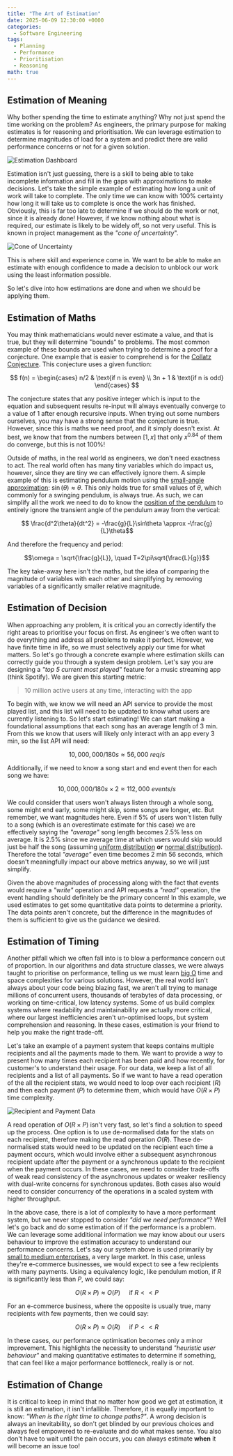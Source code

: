 ```yaml
---
title: "The Art of Estimation"
date: 2025-06-09 12:30:00 +0000
categories:
  - Software Engineering  
tags:
  - Planning
  - Performance
  - Prioritisation
  - Reasoning
math: true
---
```


## Estimation of Meaning

Why bother spending the time to estimate anything? Why not just spend the time working on the problem? As engineers, the primary purpose for making estimates is for reasoning and prioritisation. We can leverage estimation to determine magnitudes of load for a system and predict there are valid performance concerns or not for a given solution.

![Estimation Dashboard](../assets/img/posts/2025-06-09-images/estimation-dashboard.png)

Estimation isn't just guessing, there is a skill to being able to take incomplete information and fill in the gaps with approximations to make decisions. Let's take the simple example of estimating how long a unit of work will take to complete. The only time we can know with 100% certainty how long it will take us to complete is once the work has finished. Obviously, this is far too late to determine if we should do the work or not, since it is already done! However, if we know nothing about what is required, our estimate is likely to be widely off, so not very useful. This is known in project management as the *"cone of uncertainty*".

![Cone of Uncertainty](../assets/img/posts/2025-06-09-images/cone-of-uncertainty.png)

This is where skill and experience come in. We want to be able to make an estimate with enough confidence to made a decision to unblock our work using the least information possible.

So let's dive into how estimations are done and when we should be applying them.

## Estimation of Maths

You may think mathematicians would never estimate a value, and that is true, but they will determine "bounds" to problems. The most common example of these bounds are used when trying to determine a proof for a conjecture. One example that is easier to comprehend is for the [Collatz Conjecture](https://en.wikipedia.org/wiki/Collatz_conjecture). This conjecture uses a given function:

$$
f(n) = \begin{cases}
n/2 & \text{if n is even} \\
3n + 1 & \text{if n is odd}
\end{cases}
$$

The conjecture states that any positive integer which is input to the equation and subsequent results re-input will always eventually converge to a value of 1 after enough recursive inputs. When trying out some numbers ourselves, you may have a strong sense that the conjecture is true. However, since this is maths we need proof, and it simply doesn't exist. At best, we know that from the numbers between $\lbrack1,x\rbrack$ that only $x^{0.84}$ of them do converge, but this is not 100%!

Outside of maths, in the real world as engineers, we don't need exactness to act. The real world often has many tiny variables which do impact us, however, since they are tiny we can effectively ignore them. A simple example of this is estimating pendulum motion using the [small-angle approximation](https://en.wikipedia.org/wiki/Small-angle_approximation): $\sin(\theta) \approx \theta$. This only holds true for small values of $\theta$, which commonly for a swinging pendulum, is always true. As such, we can simplify all the work we need to do to know the [position of the pendulum](https://en.wikipedia.org/wiki/Pendulum_\(mechanics\)#Small-angle_approximation) to entirely ignore the transient angle of the pendulum away from the vertical:

$$ \frac{d^2\theta}{dt^2} = -\frac{g}{L}\sin\theta \approx -\frac{g}{L}\theta$$

And therefore the frequency and period:

$$\omega = \sqrt{\frac{g}{L}}, \quad T=2\pi\sqrt{\frac{L}{g}}$$

The key take-away here isn't the maths, but the idea of comparing the magnitude of variables with each other and simplifying by removing variables of a significantly smaller relative magnitude.

## Estimation of Decision

When approaching any problem, it is critical you an correctly identify the right areas to prioritise your focus on first. As engineer's we often want to do everything and address all problems to make it perfect. However, we have finite time in life, so we must selectively apply our time for what matters. So let's go through a concrete example where estimation skills can correctly guide you through a system design problem. Let's say you are designing a *"top 5 current most played"* feature for a music streaming app (think Spotify). We are given this starting metric:

> 10 million active users at any time, interacting with the app

To begin with, we know we will need an API service to provide the most played list, and this list will need to be updated to know what users are currently listening to. So let's start estimating! We can start making a foundational assumptions that each song has an average length of 3 min. From this we know that users will likely only interact with an app every 3 min, so the list API will need:

$$10,000,000 / 180s \approx 56,000\ req/s$$

Additionally, if we need to know a song start and end event then for each song we have:

$$10,000,000 / 180s \times 2 \approx 112,000\ events/s$$

We could consider that users won't always listen through a whole song, some might end early, some might skip, some songs are longer, etc. But remember, we want magnitudes here. Even if 5% of users won't listen fully to a song (which is an overestimate estimate for this case) we are effectively saying the *"average"* song length becomes 2.5% less on average. It is 2.5% since we average time at which users would skip would just be half the song (assuming [uniform distribution](https://en.wikipedia.org/wiki/Continuous_uniform_distribution) **or** [normal distribution](https://en.wikipedia.org/wiki/Normal_distribution)). Therefore the total *"average"* even time becomes 2 min 56 seconds, which doesn't meaningfully impact our above metrics anyway, so we will just simplify.

Given the above magnitudes of processing along with the fact that events would require a *"write"* operation and API requests a *"read"* operation, the event handling should definitely be the primary concern! In this example, we used estimates to get some quantitative data points to determine a priority. The data points aren't concrete, but the difference in the magnitudes of them is sufficient to give us the guidance we desired.

## Estimation of Timing

Another pitfall which we often fall into is to blow a performance concern out of proportion. In our algorithms and data structure classes, we were always taught to prioritise on performance, telling us we must learn [big O](https://en.wikipedia.org/wiki/Big_O_notation) time and space complexities for various solutions. However, the real world isn't always about your code being blazing fast, we aren't all trying to manage millions of concurrent users, thousands of terabytes of data processing, or working on time-critical, low latency systems. Some of us build complex systems where readability and maintainability are actually more critical, where our largest inefficiencies aren't un-optimised loops, but system comprehension and reasoning. In these cases, estimation is your friend to help you make the right trade-off.

Let's take an example of a payment system that keeps contains multiple recipients and all the payments made to them. We want to provide a way to present how many times each recipient has been paid and how recently, for customer's to understand their usage. For our data, we keep a list of all recipients and a list of all payments. So if we want to have a read operation of the all the recipient stats, we would need to loop over each recipient ($R$) and then each payment ($P$) to determine them, which would have $O(R \times P)$ time complexity.

![Recipient and Payment Data](../assets/img/posts/2025-06-09-images/recipient-and-payment-data.png)

A read operation of $O(R \times P)$ isn't very fast, so let's find a solution to speed up the process. One option is to use de-normalised data for the stats on each recipient, therefore making the read operation $O(R)$. These de-normalised stats would need to be updated on the recipient each time a payment occurs, which would involve either a subsequent asynchronous recipient update after the payment or a synchronous update to the recipient when the payment occurs. In these cases, we need to consider trade-offs of weak read consistency of the asynchronous updates or weaker resiliency with dual-write concerns for synchronous updates. Both cases also would need to consider concurrency of the operations in a scaled system with higher throughput.

In the above case, there is a lot of complexity to have a more performant system, but we never stopped to consider *"did we need performance"*? Well let's go back and do some estimation of if the performance is a problem. We can leverage some additional information we may know about our users behaviour to improve the estimation accuracy to understand our performance concerns. Let's say our system above is used primarily by [small to medium enterprises](https://single-market-economy.ec.europa.eu/smes/sme-fundamentals/sme-definition_en), a very large market. In this case, unless they're e-commerce businesses, we would expect to see a few recipients with many payments. Using a equivalency logic, like pendulum motion, if $R$ is significantly less than $P$, we could say:

$$O(R \times P) \approx O(P) \quad \text{ if } R << P$$

For an e-commerce business, where the opposite is usually true, many recipients with few payments, then we could say:

$$O(R \times P) \approx O(R) \quad \text{ if } P << R$$

In these cases, our performance optimisation becomes only a minor improvement. This highlights the necessity to understand *"heuristic user behaviour"* and making quantitative estimates to determine if something, that can feel like a major performance bottleneck, really is or not.

## Estimation of Change

It is critical to keep in mind that no matter how good we get at estimation, it is still an estimation, it isn't infallible. Therefore, it is equally important to know: *"When is the right time to change paths?"*. A wrong decision is always an inevitability, so don't get blinded by our previous choices and always feel empowered to re-evaluate and do what makes sense. You also don't have to wait until the pain occurs, you can always estimate **when** it will become an issue too!
